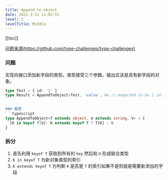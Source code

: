 ```yaml
---
title: Append to object
date: 2022-3-31 11:02:51
level: 2
levelTitle: Middle
---
```


[[toc]]

[问题来源(https://github.com/type-challenges/type-challenges)](https://github.com/FuBaooo/type-challenges/blob/master/questions/527-medium-append-to-object/README.md)

### 问题
实现向接口添加新字段的类型。类型接受三个参数。输出应该是具有新字段的对象。

```typescript
type Test = { id: '1' }
type Result = AppendToObject<Test, 'value', 4> // expected to be { id: '1', value: 4 }
`

### 解答
```typescript
type AppendToObject<T extends object, U extends string, V> = { 
  [K in keyof T|U]: K extends keyof T ? T[K] : V
}
```

### 拆分
1. 首先利用 `keyof T` 获取到所有的 `key` 然后和 `U` 形成联合类型
2. `K in keyof T` 为新对象类型的索引
3. `K extends keyof T` 为判断 `K` 是否是 `T` 的索引如果不是则就是需要新添加的字段
